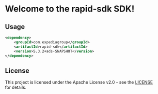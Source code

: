 # Welcome to the rapid-sdk SDK!

## Usage
```xml
<dependency>
    <groupId>com.expediagroup</groupId>
    <artifactId>rapid-sdk</artifactId>
    <version>5.3.2+ads-SNAPSHOT</version>
</dependency>
```

## License

This project is licensed under the Apache License v2.0 - see the [LICENSE](LICENSE) for details.

